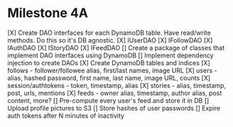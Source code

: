 # Milestone 4A
[X] Create DAO interfaces for each DynamoDB table. Have read/write methods. Do this so it's DB agnostic.
    [X] IUserDAO
    [X] IFollowDAO
    [X] IAuthDAO
    [X] IStoryDAO
    [X] IFeedDAO
[] Create a package of classes that implement DAO interfaces using DynamoDB
[] Implement dependency injection to create DAOs
[X] Create DynamoDB tables and indices
    [X] follows - follower/followee alias, first/last names, image URL
    [X] users - alias, hashed password, first name, last name, image URL, counts
    [X] session/authtokens - token, timestamp, alias
    [X] stories - alias, timestamp, post, urls, mentions
    [X] feeds - owner alias, timestamp, author alias, post content, more?
[] Pre-compute every user's feed and store it in DB 
[] Upload profile pictures to S3
[] Store hashes of user passwords
[] Expire auth tokens after N minutes of inactivity
